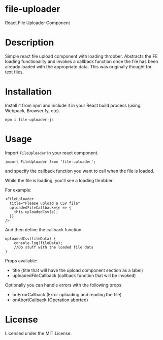 # file-uploader
React File Uploader Component

# Description

Simple react file upload component with loading throbber. 
Abstracts the FE loading functionality and invokes a callback function once the file has been already loaded with the appropriate data.
This was originally thought for text files.

# Installation

Install it from npm and include it in your React build process (using Webpack, Browserify, etc).

```
npm i file-uploader-js
```

# Usage

Import `FileUploader` in your react component.

```
import FileUploader from 'file-uploader';
```

and specify the callback function you want to call when the file is loaded.

While the file is loading, you'll see a loading throbber.

For example:
```
<FileUploader
  title="Please upload a CSV file"
  uploadedFileCallback={e => {
    this.uploadedCsv(e);
  }}
/>
```

And then define the callback function

```
uploadedCsv(fileData) {
    console.log(fileData);
    //Do stuff with the loaded file data
}
```

Props available:
* title (title that will have the upload component section as a label)
* uploadedFileCallback (callback function that will be invoked)

Optionally you can handle errors with the following props:

* onErrorCallback (Error uploading and reading the file)
* onAbortCallback (Operation aborted)

# License 

Licensed under the MIT License.
